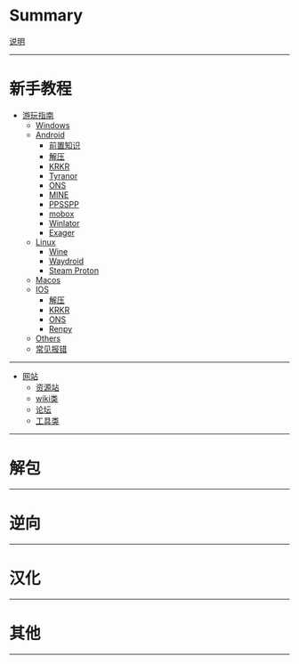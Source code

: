 # Summary

[说明](./index.md)

---

# 新手教程

- [游玩指南](./play_guide/index.md)
    - [Windows]()
    - [Android]()
        - [前置知识](./play_guide/Android/front/index.md)
        - [解压](./play_guide/Android/extract/index.md)
        - [KRKR](./play_guide/Android/KRKR/index.md)
        - [Tyranor](./play_guide/Android/Tyranor/index.md)
        - [ONS](./play_guide/Android/ONS/index.md)
        - [MINE](./play_guide/Android/MINE/index.md)
        - [PPSSPP](./play_guide/Android/PPSSPP/index.md)
        - [mobox]()
        - [Winlator]()
        - [Exager]()
    - [Linux]()
        - [Wine]()
        - [Waydroid]()
        - [Steam Proton]()
    - [Macos]()
    - [IOS]()
        - [解压]()
        - [KRKR]()
        - [ONS]()
        - [Renpy]()
    - [Others]()
    - [常见报错]()

---

- [网站]()
    - [资源站](./website/resources/index.md)
    - [wiki类]()
    - [论坛]()
    - [工具类]()

---

# 解包

---

# 逆向

---

# 汉化

---

# 其他

---